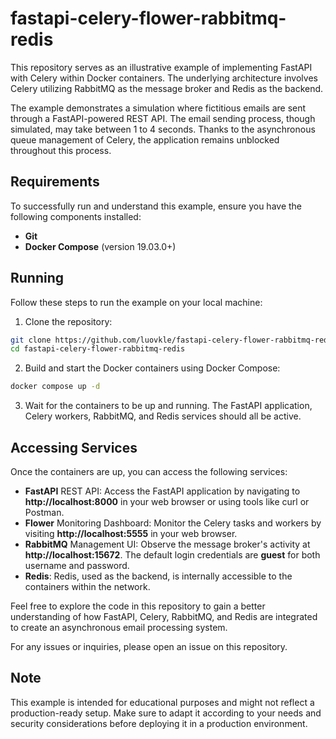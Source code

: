 # fastapi-celery-flower-rabbitmq-redis

This repository serves as an illustrative example of implementing FastAPI with Celery within Docker containers. The underlying architecture involves Celery utilizing RabbitMQ as the message broker and Redis as the backend.

The example demonstrates a simulation where fictitious emails are sent through a FastAPI-powered REST API. The email sending process, though simulated, may take between 1 to 4 seconds. Thanks to the asynchronous queue management of Celery, the application remains unblocked throughout this process.

## Requirements

To successfully run and understand this example, ensure you have the following components installed:

- **Git**
- **Docker Compose** (version 19.03.0+)

## Running

Follow these steps to run the example on your local machine:

1. Clone the repository:

```sh
git clone https://github.com/luovkle/fastapi-celery-flower-rabbitmq-redis.git
cd fastapi-celery-flower-rabbitmq-redis
```

2. Build and start the Docker containers using Docker Compose:

```sh
docker compose up -d
```

3. Wait for the containers to be up and running. The FastAPI application, Celery workers, RabbitMQ, and Redis services should all be active.

## Accessing Services

Once the containers are up, you can access the following services:

- **FastAPI** REST API: Access the FastAPI application by navigating to **http://localhost:8000** in your web browser or using tools like curl or Postman.
- **Flower** Monitoring Dashboard: Monitor the Celery tasks and workers by visiting **http://localhost:5555** in your web browser.
- **RabbitMQ** Management UI: Observe the message broker's activity at **http://localhost:15672**. The default login credentials are **guest** for both username and password.
- **Redis**: Redis, used as the backend, is internally accessible to the containers within the network.

Feel free to explore the code in this repository to gain a better understanding of how FastAPI, Celery, RabbitMQ, and Redis are integrated to create an asynchronous email processing system.

For any issues or inquiries, please open an issue on this repository.

## Note

This example is intended for educational purposes and might not reflect a production-ready setup. Make sure to adapt it according to your needs and security considerations before deploying it in a production environment.
